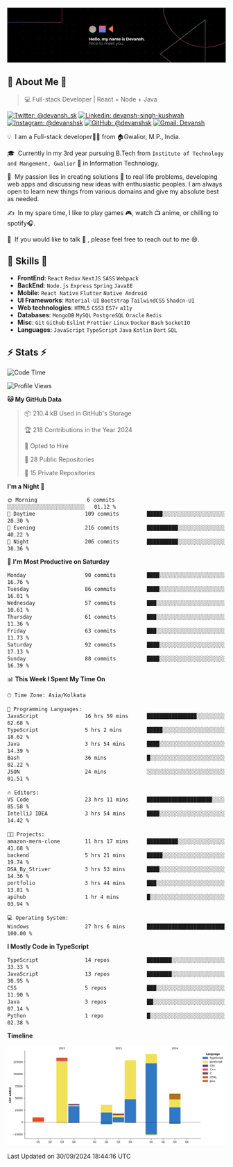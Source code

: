 ![Banner](./Devansh%20Singh%20Banner.png)

## 👋 About Me 👋

> 💻 Full-stack Developer | React + Node + Java

[![Twitter: @devansh_sk](https://img.shields.io/twitter/follow/devansh_sk?style=social)](https://twitter.com/devansh_sk)
[![Linkedin: devansh-singh-kushwah](https://img.shields.io/badge/-Devansh%20Singh%20Kushwah-blue?style=flat-square&logo=Linkedin&logoColor=white&link=https://www.linkedin.com/in/devanshsk/)](https://www.linkedin.com/in/devanshsk/)
[![Instagram: @devanshsk](https://img.shields.io/badge/-devanshsk-E4405F?style=flat-square&logo=instagram&logoColor=white)](https://instagram.com/devanshsk)
[![GitHub: @devanshsk](https://img.shields.io/github/followers/devanshsk?label=follow&style=social)](https://github.com/devanshsk)
[![Gmail: Devansh](https://img.shields.io/badge/Gmail-D14836?style=flat-square&logo=gmail&logoColor=white)](mailto:work.devanshsk@gmail.com)

💡 &nbsp;I am a Full-stack developer🧑‍💻 from 🏠Gwalior, M.P., India.

🎓 &nbsp;Currently in my 3rd year pursuing B.Tech from `Institute of Technology and Mangement, Gwalior` 🏫 in Information Technology.

🌱 &nbsp;My passion lies in creating solutions 🚩 to real life problems, developing web apps and discussing new ideas with enthusiastic peoples.
I am always open to learn new things from various domains and give my absolute best as needed.

✍️ &nbsp;In my spare time, I like to play games 🎮, watch 📺 anime, or chilling to spotify🎧.

💬 &nbsp;If you would like to talk 👋 , please feel free to reach out to me 😄.

##  🎉 Skills  🎉
- **FrontEnd**: `React` `Redux` `NextJS` `SASS` `Webpack`
- **BackEnd**: `Node.js` `Express` `Spring` `JavaEE`
- **Mobile**: `React Native` `Flutter` `Native Android`
- **UI Frameworks**: `Material-UI` `Bootstrap` `TailwindCSS` `Shadcn-UI`
- **Web technologies**: `HTML5` `CSS3` `ES7+` `a11y`
- **Databases**: `MongoDB` `MySQL` `PostgreSQL` `Oracle` `Redis`
- **Misc**: `Git` `Github` `Eslint` `Prettier` `Linux` `Docker` `Bash` `SocketIO`
- **Languages**: `JavaScript` `TypeScript` `Java` `Kotlin` `Dart` `SQL`

## ⚡ Stats ⚡
<!--START_SECTION:waka-->
![Code Time](http://img.shields.io/badge/Code%20Time-284%20hrs%2023%20mins-blue)

![Profile Views](http://img.shields.io/badge/Profile%20Views-0-blue)

**🐱 My GitHub Data** 

> 📦 210.4 kB Used in GitHub's Storage 
 > 
> 🏆 218 Contributions in the Year 2024
 > 
> 💼 Opted to Hire
 > 
> 📜 28 Public Repositories 
 > 
> 🔑 15 Private Repositories 
 > 
**I'm a Night 🦉** 

```text
🌞 Morning                6 commits           ░░░░░░░░░░░░░░░░░░░░░░░░░   01.12 % 
🌆 Daytime                109 commits         █████░░░░░░░░░░░░░░░░░░░░   20.30 % 
🌃 Evening                216 commits         ██████████░░░░░░░░░░░░░░░   40.22 % 
🌙 Night                  206 commits         ██████████░░░░░░░░░░░░░░░   38.36 % 
```
📅 **I'm Most Productive on Saturday** 

```text
Monday                   90 commits          ████░░░░░░░░░░░░░░░░░░░░░   16.76 % 
Tuesday                  86 commits          ████░░░░░░░░░░░░░░░░░░░░░   16.01 % 
Wednesday                57 commits          ███░░░░░░░░░░░░░░░░░░░░░░   10.61 % 
Thursday                 61 commits          ███░░░░░░░░░░░░░░░░░░░░░░   11.36 % 
Friday                   63 commits          ███░░░░░░░░░░░░░░░░░░░░░░   11.73 % 
Saturday                 92 commits          ████░░░░░░░░░░░░░░░░░░░░░   17.13 % 
Sunday                   88 commits          ████░░░░░░░░░░░░░░░░░░░░░   16.39 % 
```


📊 **This Week I Spent My Time On** 

```text
🕑︎ Time Zone: Asia/Kolkata

💬 Programming Languages: 
JavaScript               16 hrs 59 mins      ████████████████░░░░░░░░░   62.68 % 
TypeScript               5 hrs 2 mins        █████░░░░░░░░░░░░░░░░░░░░   18.62 % 
Java                     3 hrs 54 mins       ████░░░░░░░░░░░░░░░░░░░░░   14.39 % 
Bash                     36 mins             █░░░░░░░░░░░░░░░░░░░░░░░░   02.22 % 
JSON                     24 mins             ░░░░░░░░░░░░░░░░░░░░░░░░░   01.51 % 

🔥 Editors: 
VS Code                  23 hrs 11 mins      █████████████████████░░░░   85.58 % 
IntelliJ IDEA            3 hrs 54 mins       ████░░░░░░░░░░░░░░░░░░░░░   14.42 % 

🐱‍💻 Projects: 
amazon-mern-clone        11 hrs 17 mins      ██████████░░░░░░░░░░░░░░░   41.68 % 
backend                  5 hrs 21 mins       █████░░░░░░░░░░░░░░░░░░░░   19.74 % 
DSA_By_Striver           3 hrs 53 mins       ████░░░░░░░░░░░░░░░░░░░░░   14.36 % 
portfolio                3 hrs 44 mins       ███░░░░░░░░░░░░░░░░░░░░░░   13.81 % 
apihub                   1 hr 4 mins         █░░░░░░░░░░░░░░░░░░░░░░░░   03.94 % 

💻 Operating System: 
Windows                  27 hrs 6 mins       █████████████████████████   100.00 % 
```

**I Mostly Code in TypeScript** 

```text
TypeScript               14 repos            ████████░░░░░░░░░░░░░░░░░   33.33 % 
JavaScript               13 repos            ████████░░░░░░░░░░░░░░░░░   30.95 % 
CSS                      5 repos             ███░░░░░░░░░░░░░░░░░░░░░░   11.90 % 
Java                     3 repos             ██░░░░░░░░░░░░░░░░░░░░░░░   07.14 % 
Python                   1 repo              █░░░░░░░░░░░░░░░░░░░░░░░░   02.38 % 
```



**Timeline**

![Lines of Code chart](https://raw.githubusercontent.com/DevanshSK/DevanshSK/main/assets/bar_graph.png)


 Last Updated on 30/09/2024 18:44:16 UTC
<!--END_SECTION:waka-->

